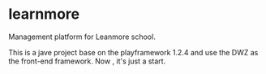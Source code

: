 learnmore
=========

Management platform for Leanmore school.

This is a jave project base on the playframework 1.2.4 and use the DWZ as the front-end framework.
Now , it's just a start.
